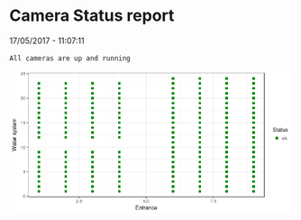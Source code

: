 Camera Status report
================
17/05/2017 - 11:07:11

    All cameras are up and running

![](camreport_files/figure-markdown_github/unnamed-chunk-2-1.png)
